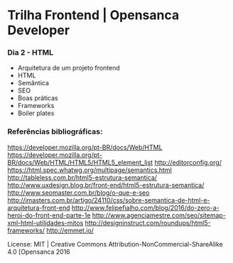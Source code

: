 # Trilha Frontend | Opensanca Developer

### Dia 2 - HTML
- Arquitetura de um projeto frontend
- HTML
- Semântica
- SEO
- Boas práticas
- Frameworks
- Boiler plates

### Referências bibliográficas:
https://developer.mozilla.org/pt-BR/docs/Web/HTML
https://developer.mozilla.org/pt-BR/docs/Web/HTML/HTML5/HTML5_element_list
http://editorconfig.org/
https://html.spec.whatwg.org/multipage/semantics.html
http://tableless.com.br/html5-estrutura-semantica/
http://www.uxdesign.blog.br/front-end/html5-estrutura-semantica/
http://www.seomaster.com.br/blog/o-que-e-seo
http://imasters.com.br/artigo/24110/css/sobre-semantica-de-html-e-arquitetura-front-end
http://www.felipefialho.com/blog/2016/do-zero-a-heroi-do-front-end-parte-1e
http://www.agenciamestre.com/seo/sitemap-xml-html-utilidades-mitos
http://designinstruct.com/roundups/html5-frameworks/
http://emmet.io/

License:
MIT | Creative Commons Attribution-NonCommercial-ShareAlike 4.0 [Opensanca 2016
